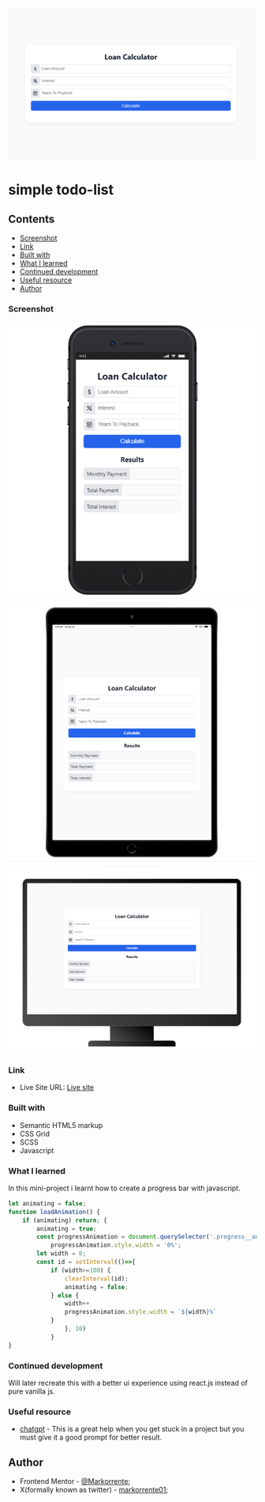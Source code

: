 ![preview](/images/preview-loanCalculator.png)
# simple todo-list

## Contents

  - [Screenshot](#screenshot)
  - [Link](#links)
  - [Built with](#built-with)
  - [What I learned](#what-i-learned)
  - [Continued development](#continued-development)
  - [Useful resource](#useful-resources)
- [Author](#author)

### Screenshot

![ios7](/images/jsLoan-caculator-ios7.png)
![ipad](/images/JsLoan-calculator-sc-iospad.png)
![desktop](/images/jsLoan-calculator-sc-desktop.png)

### Link

- Live Site URL: [Live site](https://markorrente01.github.io/JS-loan-calculator/)

### Built with

- Semantic HTML5 markup
- CSS Grid
- SCSS
- Javascript


### What I learned

In this mini-project i learnt how to create a progress bar with javascript.

```js
let animating = false;
function loadAnimation() {
    if (animating) return; {
        animating = true;
        const progressAnimation = document.querySelector('.progress__animation');
            progressAnimation.style.width = '0%';
        let width = 0;
        const id = setInterval(()=>{
            if (width>=100) {
                clearInterval(id);
                animating = false;
            } else {
                width++
                progressAnimation.style.width = `${width}%`
            }
                }, 10)
            } 
}
```
### Continued development

Will later recreate this with a better ui experience using react.js instead of pure vanilla js.

### Useful resource

- [chatgpt](https://chatgpt.com/) - This is a great help when you get stuck in a project but you must give it a good prompt for better result.

## Author

- Frontend Mentor - [@Markorrente](https://www.frontendmentor.io/profile/markorrente01);
- X(formally known as twitter) - [markorrente01](https://twitter.com/markorrente01);